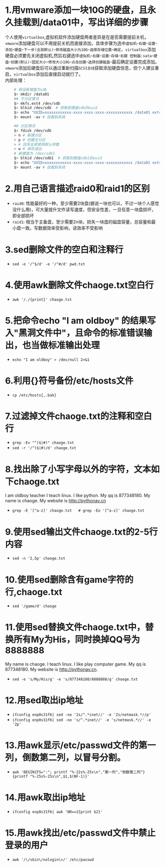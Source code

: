 # 1.用vmware添加一块10G的硬盘，且永久挂载到/data01中，写出详细的步骤
个人使用`virtualbox`,虚拟机软件添加硬盘两者差异是在是否需要提前关机，`vmware`添加硬盘可以不用提前关机而直接添加，具体步骤为选中`虚拟机`-`右键`-`设置`-`添加`-`硬盘`-`下一步(全部默认)`-`修改磁盘大小为10G`-`选择存储位置`-`确定`，`virtualbox`添加硬盘必须要先关闭虚拟机,然后右键选中`虚拟机`-`右键`-`设置`-`存储`-`右键 控制器:sata`-`硬盘`-`创建(默认)`-`固定大小`-`修改大小10G`-`点击创建`-`选择创建磁盘`-最后确定设置完成添加。`vmware`添加后硬盘后可以通过重新扫描`SCSI总线`获取添加硬盘信息，但个人建议重启，`virtualbox`添加后直接启动就行了。  
内部处理： 
```bash
    # 假设新增盘为sdb 
    $> mkdir /data01 
    ## 不分区情况 
    $> mkfs.ext4 /dev/sdb 
    $> blkid /dev/sdb  # 获取到硬盘sdb的uuid 
    $> echo "UUID=xxxxxxxxxxxx-xxxx-xxxx-xxxx-xxxxxxxxxxxx /data01 ext4    defaults        1 1" >> /etc/fstab 
    $> mount -av # 挂载到系统 

    ## 分区情况 
    $> fdisk /dev/sdb 
    > n # 新建分区 
    > p # 创建主分区
    > # 回车全部使用默认参数
    > w # 保存退出 
    # 新建盘为 /dev/sdb1 
    $> blkid /dev/sdb1  # 获取到硬盘sdb1的uuid 
    $> echo "UUID=xxxxxxxxxxxx-xxxx-xxxx-xxxx-xxxxxxxxxxxx /data01 ext4    defaults        1 1" >> /etc/fstab 
    $> mount -av # 挂载到系统 
```
# 2.用自己语言描述raid0和raid1的区别
- `raid0`: 性能最好的一种，至少需要2块盘(据说一块也可以，不过一块个人感觉没什么用)，可大量提升文件读写速度，但安全性差，一旦任意一块盘损坏，即全部损坏 
- `raid1`: 相当于主备盘，至少需要2n块，损失一块盘的磁盘容量，总容量和最小盘一致。写数据效率受影响，读效率不受影响 



# 3.sed删除文件的空白和注释行
- `sed -e '/^$/d' -e '/^#/d' pwd.txt`

# 4.使用awk删除文件chaoge.txt空白行
- `awk '/./{print}' chaoge.txt`

# 5.把命令echo  "I am oldboy" 的结果写入"黑洞文件中"，且命令的标准错误输出，也当做标准输出处理
- `echo "I am oldboy" > /dev/null 2>&1`

# 6.利用{}符号备份/etc/hosts文件
- `cp /etc/hosts{,.bak}`

# 7.过滤掉文件chaoge.txt的注释和空白行
- `grep -Ev "^($|#)" chaoge.txt` 
- `sed -r '/^($|#)/d' chaoge.txt`


# 8.找出除了小写字母以外的字符，文本如下chaoge.txt
I am oldboy teacher
I teach linux.
I like python.
My qq is 877348180.
My name is chaoge.
My website is http://pythonav.cn

- `grep -E '[^a-z]' chaoge.txt   # grep -Eo '[^a-z]' chaoge.txt`

# 9.使用sed输出文件chaoge.txt的2-5行内容
- `sed -n '2,5p' chaoge.txt`

# 10.使用sed删除含有game字符的行,chaoge.txt
- `sed '/game/d' chaoge`


# 11.使用sed替换文件chaoge.txt中，替换所有My为His，同时换掉QQ号为8888888
My name is chaoge.
I teach linux.
I like play computer game.
My qq is 877348180.
My website is http://pythonav.cn.

- `sed -e 's/My/His/g' -e 's/877348180/8888888/g' chaoge.txt`

# 12.用sed取出ip地址
- `ifconfig enp0s31f6| sed -ne '2s/^.*inet//' -e '2s/netmask.*//p'` 
- `ifconfig enp0s31f6| sed -ne 's/^.*inet//' -e 's/netmask.*//' -e '2p'`


# 13.用awk显示/etc/passwd文件的第一列，倒数第二列，以冒号分割。
- `awk 'BEGIN{FS=":"; printf "%-22s%-25s\n","第一列","倒数第二列"}{printf "%-25s%-25s\n",$1,$(NF-1)}'`


# 14.用awk取出ip地址
- `ifconfig enp0s31f6| awk 'NR==2{print $2}'`


# 15.用awk找出/etc/passwd文件中禁止登录的用户
- `awk '/\/sbin\/nologin\>/' /etc/passwd`
